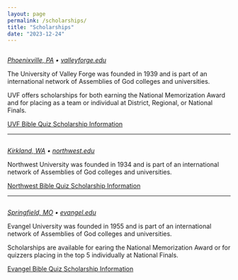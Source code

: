 ```yaml
---
layout: page
permalink: /scholarships/
title: "Scholarships"
date: "2023-12-24"
---
```


<a href="https://valleyforge.edu">
	<img src="{% link assets/scholarships/UVF-Shield-Logo-navy.png %}" alt="" style="max-width:40%;">
</a>

_[Phoenixville, PA](https://maps.app.goo.gl/kdZvyZb9m4if38WH9) • [valleyforge.edu](https://valleyforge.edu/)_

The University of Valley Forge was founded in 1939 and is part of an international network of Assemblies of God colleges and universities.

UVF offers scholarships for both earning the National Memorization Award and for placing as a team or individual at District, Regional, or National Finals.

<a href="{% link assets/scholarships/UVF_BibleQuiz.pdf %}" class="button is-primary">UVF Bible Quiz Scholarship Information</a>

---

<a href="https://www.northwestu.edu">
	<img src="{% link assets/scholarships/northwest-university-logo.png %}" alt="" style="max-width:40%;">
</a>

_[Kirkland, WA](https://maps.app.goo.gl/5iwchBHuGK4GcFRU8) • [northwest.edu](https://www.northwestu.edu)_

Northwest University was founded in 1934 and is part of an international network of Assemblies of God colleges and universities.

<a href="https://www.northwestu.edu/financial-aid/scholarships/bible-quiz" class="button is-primary">Northwest Bible Quiz Scholarship Information</a>

---

<a href="https://www.evangel.edu">
	<img src="{% link assets/scholarships/evangel-university-logo.png %}" alt="" style="max-width:40%;">
</a>

_[Springfield, MO](https://maps.app.goo.gl/2vepeXcQDwmnMkQ16) • [evangel.edu](https://www.evangel.edu)_

Evangel University was founded in 1955 and is part of an international network of Assemblies of God colleges and universities.

Scholarships are available for earing the National Memorization Award or for quizzers placing in the top 5 individually at National Finals.

<a href="https://www.evangel.edu/financial-aid-and-scholarships/undergraduate-scholarships-grants/" class="button is-primary">Evangel Bible Quiz Scholarship Information</a>
